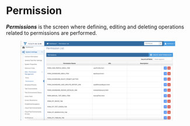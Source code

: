 # Permission

_**Permissions**_ is the screen where defining, editing and deleting operations related to permissions are performed.

<figure><img src="../../../../.gitbook/assets/Perm Screen.png" alt=""><figcaption></figcaption></figure>
